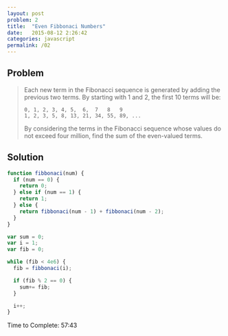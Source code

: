 ```yaml
---
layout: post
problem: 2
title:  "Even Fibbonaci Numbers"
date:   2015-08-12 2:26:42
categories: javascript
permalink: /02
---
```


## **Problem**

  > Each new term in the Fibonacci sequence is generated by adding the previous two terms. By starting with 1 and 2, the first 10 terms will be:
  >
  >     0, 1, 2, 3, 4, 5,  6,  7   8   9
  >     1, 2, 3, 5, 8, 13, 21, 34, 55, 89, ...
  >
  > By considering the terms in the Fibonacci sequence whose values do not exceed four million, find the sum of the even-valued terms.

## **Solution**

```javascript
function fibbonaci(num) {
  if (num == 0) {
    return 0;
  } else if (num == 1) {
    return 1;
  } else {
    return fibbonaci(num - 1) + fibbonaci(num - 2);
  }
}

var sum = 0;
var i = 1;
var fib = 0;

while (fib < 4e6) {
  fib = fibbonaci(i);

  if (fib % 2 == 0) {
    sum+= fib;
  }

  i++;
}
```

Time to Complete: 57:43
